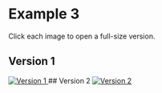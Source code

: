 # Example 3
Click each image to open a full-size version.
## Version 1
<a href="https://raw.githubusercontent.com/scotentSD/scotentSD.github.io/master/Example%203/v1.png" target="_blank">
  <img src="https://raw.githubusercontent.com/scotentSD/scotentSD.github.io/master/Example%203/v1.png" alt="Version 1">
</a>
## Version 2
<a href="https://raw.githubusercontent.com/scotentSD/scotentSD.github.io/master/Example%203/v2.png" target="_blank">
  <img src="https://raw.githubusercontent.com/scotentSD/scotentSD.github.io/master/Example%203/v2.png" alt="Version 2">
</a>
